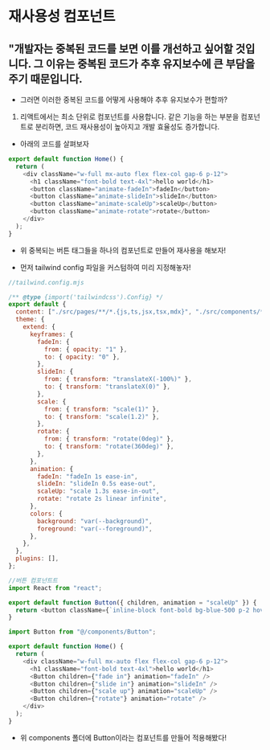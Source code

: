 # 재사용성 컴포넌트

## "개발자는 중복된 코드를 보면 이를 개선하고 싶어할 것입니다. 그 이유는 중복된 코드가 추후 유지보수에 큰 부담을 주기 때문입니다.

- 그러면 이러한 중복된 코드를 어떻게 사용해야 추후 유지보수가 편할까?

1. 리액트에서는 최소 단위로 컴포넌트를 사용합니다. 같은 기능을 하는 부분을 컴포넌트로 분리하면, 코드 재사용성이 높아지고 개발 효율성도 증가합니다.

- 아래의 코드를 살펴보자

```js
export default function Home() {
  return (
    <div className="w-full mx-auto flex flex-col gap-6 p-12">
      <h1 className="font-bold text-4xl">hello world</h1>
      <button className="animate-fadeIn">fadeIn</button>
      <button className="animate-slideIn">slideIn</button>
      <button className="animate-scaleUp">scaleUp</button>
      <button className="animate-rotate">rotate</button>
    </div>
  );
}
```

- 위 중복되는 버튼 태그들을 하나의 컴포넌트로 만들어 재사용을 해보자!

- 먼저 tailwind config 파일을 커스텀하여 미리 지정해놓자!

```js
//tailwind.config.mjs

/** @type {import('tailwindcss').Config} */
export default {
  content: ["./src/pages/**/*.{js,ts,jsx,tsx,mdx}", "./src/components/**/*.{js,ts,jsx,tsx,mdx}", "./src/app/**/*.{js,ts,jsx,tsx,mdx}"],
  theme: {
    extend: {
      keyframes: {
        fadeIn: {
          from: { opacity: "1" },
          to: { opacity: "0" },
        },
        slideIn: {
          from: { transform: "translateX(-100%)" },
          to: { transform: "translateX(0)" },
        },
        scale: {
          from: { transform: "scale(1)" },
          to: { transform: "scale(1.2)" },
        },
        rotate: {
          from: { transform: "rotate(0deg)" },
          to: { transform: "rotate(360deg)" },
        },
      },
      animation: {
        fadeIn: "fadeIn 1s ease-in",
        slideIn: "slideIn 0.5s ease-out",
        scaleUp: "scale 1.3s ease-in-out",
        rotate: "rotate 2s linear infinite",
      },
      colors: {
        background: "var(--background)",
        foreground: "var(--foreground)",
      },
    },
  },
  plugins: [],
};
```

```js
//버튼 컴포넌트트
import React from "react";

export default function Button({ children, animation = "scaleUp" }) {
  return <button className={`inline-block font-bold bg-blue-500 p-2 hover:animate-${animation}`}>{children}</button>;
}
```

```js
import Button from "@/components/Button";

export default function Home() {
  return (
    <div className="w-full mx-auto flex flex-col gap-6 p-12">
      <h1 className="font-bold text-4xl">hello world</h1>
      <Button children={"fade in"} animation="fadeIn" />
      <Button children={"slide in"} animation="slideIn" />
      <Button children={"scale up"} animation="scaleUp" />
      <Button children={"rotate"} animation="rotate" />
    </div>
  );
}
```

- 위 components 폴더에 Button이라는 컴포넌트를 만들어 적용해봤다!
